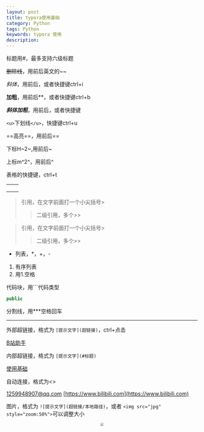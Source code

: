 ```yaml
---
layout: post
title: typora使用基础
category: Python
tags: Python
keywords: typora 使用
description:
---
```

标题用#，最多支持六级标题

~~删除线~~，用前后英文的~~

*斜体*，用前后，或者快捷键ctrl+i

**加粗**，用前后**，或者快捷键ctrl+b

***斜体加粗***，用前后，或者快捷键

`<u>`下划线`</u>`，快捷键ctrl+u

==高亮==，用前后==

下标H~2~,用前后~

上标m^2^，用前后^

表格的快捷键，ctrl+t

|   |   |
| - | - |
|   |   |
|   |   |
|   |   |

> 引用，在文字前面打一个小尖括号>
>
>> 二级引用，多个>>
>>

> 引用，在文字前面打一个小尖括号>
>
>> 二级引用，多个>>
>>

- 列表，*，+，-

1. 有序列表
2. 用1.空格

代码块，用```代码类型

```java
public
```

分割线，用***空格回车

---

外部超链接，格式为 `[提示文字](超链接)`，ctrl+点击

[B站助手](https://github.com/RayWangQvQ/BiliBiliTool.Docs)

内部超链接，格式为 `[提示文字](#标题)`

[使用基础](#使用基础)

自动连接，格式为<>

[1259948907@qq.com](mailto:1259948907@qq.com) [https://www.bilibili.com](https://www.bilibili.com)

图片，格式为 `![提示文字](超链接/本地路径)`，或者 `<img src="jpg" style="zoom:50%">`可以调整大小
<center>
<img src="https://alittlemango.github.io/img/aLittleMango-icon.jpg" style="zoom:50%">
  
<center>
